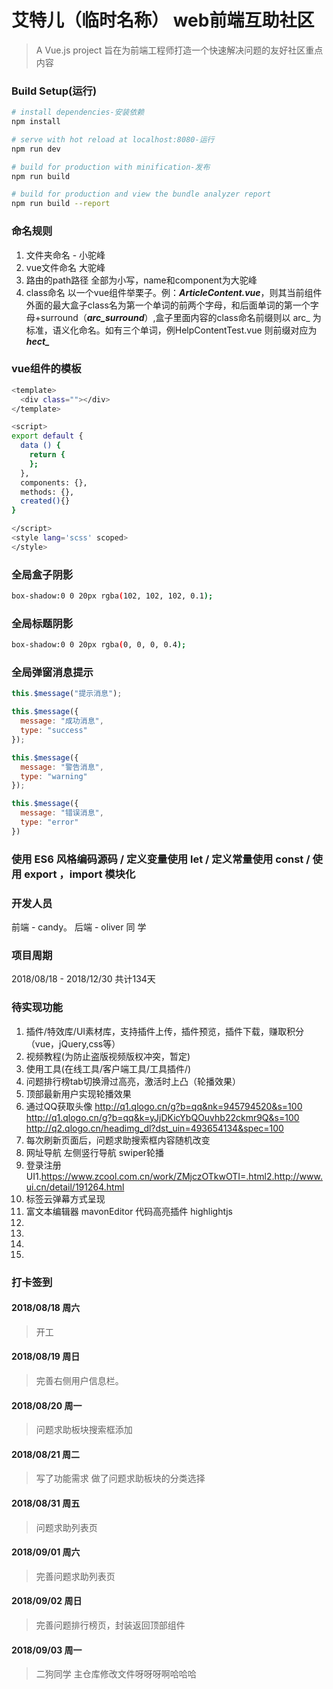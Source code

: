 # 艾特儿（临时名称） web前端互助社区

> A Vue.js project 旨在为前端工程师打造一个快速解决问题的友好社区重点内容

### Build Setup(运行)

``` bash
# install dependencies-安装依赖
npm install

# serve with hot reload at localhost:8080-运行
npm run dev

# build for production with minification-发布
npm run build

# build for production and view the bundle analyzer report
npm run build --report
```
### 命名规则

 1. 文件夹命名  - 小驼峰
 2. vue文件命名  大驼峰
 3. 路由的path路径  全部为小写，name和component为大驼峰
 4. class命名 以一个vue组件举栗子。例：***ArticleContent.vue***，则其当前组件外面的最大盒子class名为第一个单词的前两个字母，和后面单词的第一个字母+surround（***arc_surround***）,盒子里面内容的class命名前缀则以
    arc_ 为标准，语义化命名。如有三个单词，例HelpContentTest.vue  则前缀对应为 ***hect_***

### vue组件的模板 
``` bash
<template>
  <div class=""></div>
</template>

<script>
export default {
  data () {
    return {
    };
  },
  components: {},
  methods: {},
  created(){}
}

</script>
<style lang='scss' scoped>
</style>
```

### 全局盒子阴影
``` bash
box-shadow:0 0 20px rgba(102, 102, 102, 0.1);
```
### 全局标题阴影
``` bash
box-shadow:0 0 20px rgba(0, 0, 0, 0.4);
```

### 全局弹窗消息提示 


```javascript
this.$message("提示消息");

this.$message({
  message: "成功消息",
  type: "success"
});

this.$message({
  message: "警告消息",
  type: "warning"
});

this.$message({
  message: "错误消息",
  type: "error"
})
```
### 使用 ES6 风格编码源码 / 定义变量使用 let / 定义常量使用 const / 使用 export ，import 模块化







### 开发人员
前端 - candy。
后端 - oliver 同 学
### 项目周期
2018/08/18 - 2018/12/30     共计134天


### 待实现功能

 1. 插件/特效库/UI素材库，支持插件上传，插件预览，插件下载，赚取积分（vue，jQuery,css等）
 2. 视频教程(为防止盗版视频版权冲突，暂定)
 3. 使用工具(在线工具/客户端工具/工具插件/)
 4. 问题排行榜tab切换滑过高亮，激活时上凸（轮播效果）
 5. 顶部最新用户实现轮播效果
 6. 通过QQ获取头像
  http://q1.qlogo.cn/g?b=qq&nk=945794520&s=100
  http://q1.qlogo.cn/g?b=qq&k=yJjDKicYbQOuvhb22ckmr9Q&s=100
  http://q2.qlogo.cn/headimg_dl?dst_uin=493654134&spec=100
 7. 每次刷新页面后，问题求助搜索框内容随机改变
 8. 网址导航 左侧竖行导航  swiper轮播
 9. 登录注册UI1.https://www.zcool.com.cn/work/ZMjczOTkwOTI=.html2.http://www.ui.cn/detail/191264.html
 10. 标签云弹幕方式呈现
 11. 富文本编辑器 mavonEditor   代码高亮插件 highlightjs
 12. 
 13. 
 14. 
 15. 
 


### 打卡签到
#### 2018/08/18   周六  
> 开工

#### 2018/08/19   周日
> 完善右侧用户信息栏。

#### 2018/08/20   周一  
> 问题求助板块搜索框添加

#### 2018/08/21  周二  
> 写了功能需求  做了问题求助板块的分类选择

#### 2018/08/31 周五   
> 问题求助列表页

#### 2018/09/01  周六   
> 完善问题求助列表页

#### 2018/09/02 周日
> 完善问题排行榜页，封装返回顶部组件

#### 2018/09/03 周一
> 二狗同学  主仓库修改文件呀呀呀啊哈哈哈


